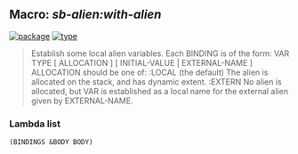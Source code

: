 ## Macro: ***sb-alien:with-alien***
[![package](https://img.shields.io/badge/Package-SB--ALIEN-5f9ea0.svg?style=social&colorA=999999)](../) [![type](https://img.shields.io/badge/Type-Macro-5f9ea0.svg?style=social&colorA=999999)](../#macro) 

> Establish some local alien variables. Each BINDING is of the form:
> VAR TYPE [ ALLOCATION ] [ INITIAL-VALUE | EXTERNAL-NAME ]
> ALLOCATION should be one of:
> :LOCAL (the default)
> The alien is allocated on the stack, and has dynamic extent.
> :EXTERN
> No alien is allocated, but VAR is established as a local name for
> the external alien given by EXTERNAL-NAME.

### Lambda list
```
(BINDINGS &BODY BODY)
```
